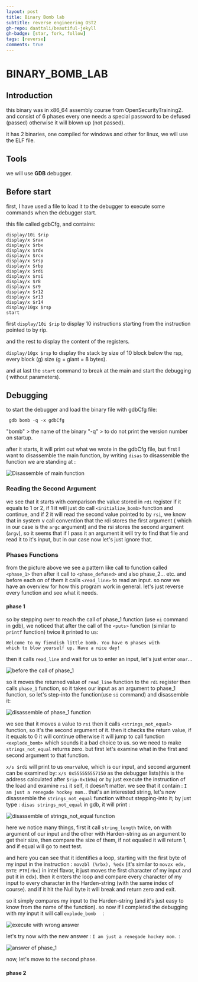```yaml
---
layout: post
title: Binary Bomb lab
subtitle: reverse engineering OST2
gh-repo: daattali/beautiful-jekyll
gh-badge: [star, fork, follow]
tags: [reverse]
comments: true
---
```

# BINARY_BOMB_LAB
## Introduction
this binary was in x86_64 assembly course from OpenSecurityTraining2. and consist of 6 phases every one needs a special password to be defused (passed) otherwise it will blown up (not passed).

it has 2 binaries, one compiled for windows and other for linux, we will use the ELF file.

## Tools
we will use **GDB** debugger.

## Before start
first, I have used a file to load it to the debugger to execute some commands when the debugger start.

this file called gdbCfg, and contains:
```
display/10i $rip
display/x $rax
display/x $rbx
display/x $rdx
display/x $rcx
display/x $rsp
display/x $rbp
display/x $rdi
display/x $rsi
display/x $r8
display/x $r9
display/x $r12
display/x $r13
display/x $r14
display/10gx $rsp
start
```
first ```display/10i $rip``` to display 10 instructions starting from the instruction pointed to by rip.

and the rest to display the content of the registers.

```display/10gx $rsp``` to display the stack by size of 10 block below the rsp, every block (g) size (g = giant = 8 bytes).

and at last the ```start``` command to break at the main and start the debugging ( without parameters).

## Debugging
to start the debugger and load the binary file with gdbCfg file: 
```
 gdb bomb -q -x gdbCfg
 ```
 "bomb" > the name of the binary
 "-q" > to do not print the version number on startup.


after it starts, it will print out what we wrote in the gdbCfg file, but first I want to disassemble the main function, by writing ```disas``` to disassemble the function we are standing at :

![Disassemble of main function](images/disas%20of%20main.png)

### Reading the Second Argument
we see that it starts with comparison the value stored in ```rdi``` register if it equals to  1  or 2, if 1 it will just do call ```<initialize_bomb>``` function and continue, and if 2 it will read the second value pointed to by ```rsi```, we know that in system v call convention that the rdi stores the first argument ( which in our case is the ```argc``` argument) and the rsi stores the second argument (```argv```), so it seems that if I pass it an argument it will try to find that file and read it to it's input, but in our case now let's just ignore that.

 
### Phases Functions
from the picture above we see a pattern like call to function called ```<phase_1>``` then  after it call to ```<phase_defused>``` and also phase_2... etc. and before each on of them it calls ```<read_line>``` to read an input. so now we have an overview for how this program work in general. let's just reverse every function and see what it needs.

#### phase 1
so by stepping over to reach the call of  phase_1 function (use ```ni``` command in gdb), we noticed that after the call of the ```<puts>``` function (similar to ```printf``` function) twice it printed to us: 
```
Welcome to my fiendish little bomb. You have 6 phases with
which to blow yourself up. Have a nice day!
```
then it calls ```read_line``` and wait for us to enter an input, let's just enter ```omar```...

![before the call of phase_1](images/before%20the%20call%20of%20phase_1.png)

so it moves the returned value of ```read_line``` function to the ```rdi``` register then calls ```phase_1``` function, so it takes our input as an argument to phase_1 function, so let's step-into the function(use ```si``` command) and disassemble it: 

![disassemble of phase_1 function](images/disassemble%20of%20phase_1%20function.png) 

we see that it moves a value to ```rsi``` then it calls ```<strings_not_equal>``` function, so it's the second argument of it. then it checks the return value, if it equals to 0 it will continue otherwise it will jump to call function ```<explode_bomb>``` which sounds it a bad choice to us. so we need to make ```strings_not_equal``` returns zero. but first let's examine what in the first and second argument to that function.

```x/s $rdi``` will print to us ```omar```value, which is our input, and second argument can be examined by: ```x/s 0x555555557150``` as the debugger lists(this is the address calculated after ```$rip-0x1b9a```) or by just execute the instruction of the load and examine ```rsi``` it self, it doesn't matter. we see that it contain : ```I am just a renegade hockey mom.```. that's an interested string, let's now disassemble the ```strings_not_equal``` function without stepping-into it; by just type : ```disas strings_not_equal``` in gdb, it will print :

![disassemble of strings_not_equal function](images/disassemble%20of%20strings_not_equal%20function.png)

here we notice many things, first it call ```string_length``` twice, on with argument of our input and the other with Harden-string as an argument to get their size, then compare the size of them, if not equaled it will return 1, and if equal will go to next test.

and here you can see that it identifies a loop, starting with the first byte of my input in the instruction : ```movzbl (%rbx), %edx``` (it's similar to ```movzx edx, BYTE PTR[rbx]``` in intel flavor, it just moves the first character of my input and put it in edx). then it enters the loop and compare every character of my input to every character in the Harden-string (with the same index of course). and if it hit the Null byte it will break and return zero and exit.

so it simply compares my input to the Harden-string (and it's just easy to know from the name of the function). so now if I completed the debugging with my input it will call ```explode_bomb  ``` :

![execute with wrong answer](images/execute%20with%20wrong%20answer.png)

let's try now with the new answer : ```I am just a renegade hockey mom.``` :

![answer of phase_1](images/answer%20of%20phase_1.png)

now, let's move to the second phase.

#### phase 2
